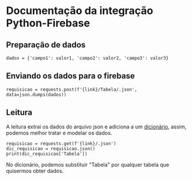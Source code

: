 # Documentação da integração Python-Firebase

## Preparação de dados
```
dados = {'campo1': valor1, 'campo2': valor2, 'campo3': valor3}
```
## Enviando os dados para o firebase
```
requisicao = requests.post(f'{link}/Tabela/.json', data=json.dumps(dados))
```
## Leitura 
A leitura extrai os dados do arquivo json e adiciona a um [dicionário](https://docs.python.org/pt-br/3/tutorial/datastructures.html#dictionaries), assim, podemos melhor tratar e modelar os dados.
```
requisicao = requests.get(f'{link}/.json')
dic_requisicao = requisicao.json()
print(dic_requisicao['Tabela'])
```
No dicionário, podemos substituir "Tabela" por qualquer tabela que quisermos obter dados.

